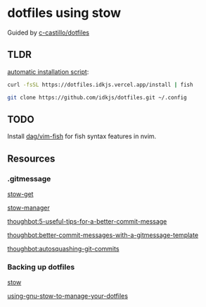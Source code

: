 # dotfiles using stow

Guided by [c-castillo/dotfiles](https://github.com/c-castillo/dotfiles)

## TLDR

[automatic installation script](https://dm.idkjs.vercel.app/install):

```bash
curl -fsSL https://dotfiles.idkjs.vercel.app/install | fish
```
```bash
git clone https://github.com/idkjs/dotfiles.git ~/.config
```

## TODO

Install [dag/vim-fish](https://github.com/dag/vim-fish) for fish syntax features in nvim.


## Resources

### .gitmessage
[stow-get](https://github.com/rcmdnk/stow-get)

[stow-manager](https://github.com/samba2/stow-manager)

[thoughbot:5-useful-tips-for-a-better-commit-message](https://thoughtbot.com/blog/5-useful-tips-for-a-better-commit-message)

[thoughbot:better-commit-messages-with-a-gitmessage-template](https://thoughtbot.com/blog/better-commit-messages-with-a-gitmessage-template)

[thoughbot:autosquashing-git-commits](https://thoughtbot.com/blog/autosquashing-git-commits)


### Backing up dotfiles

[stow](https://www.gnu.org/software/stow/)

[using-gnu-stow-to-manage-your-dotfiles](http://brandon.invergo.net/news/2012-05-26-using-gnu-stow-to-manage-your-dotfiles.html)
